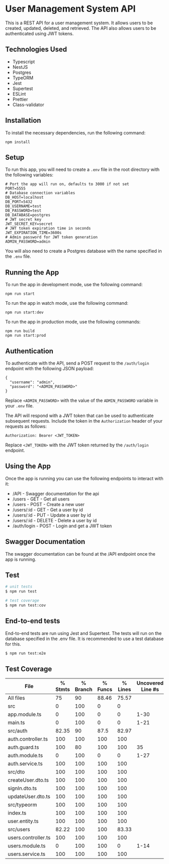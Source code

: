 # User Management System API

This is a REST API for a user management system. It allows users to be created, updated, deleted, and retrieved. The API also allows users to be authenticated using JWT tokens.

## Technologies Used

- Typescript
- NestJS
- Postgres
- TypeORM
- Jest
- Supertest
- ESLint
- Prettier
- Class-validator

## Installation

To install the necessary dependencies, run the following command:

```
npm install
```

## Setup

To run this app, you will need to create a `.env` file in the root directory with the following variables:

```
# Port the app will run on, defaults to 3000 if not set
PORT=5555
# Database connection variables
DB_HOST=localhost
DB_PORT=5432
DB_USERNAME=test
DB_PASSWORD=test
DB_DATABASE=postgres
# JWT secret key
JWT_SECRET_KEY=secret
# JWT token expiration time in seconds
JWT_EXPIRATION_TIME=3600s
# Admin password for JWT token generation
ADMIN_PASSWORD=admin
```

You will also need to create a Postgres database with the name specified in the `.env` file.

## Running the App

To run the app in development mode, use the following command:

```
npm run start
```

To run the app in watch mode, use the following command:

```
npm run start:dev
```

To run the app in production mode, use the following commands:

```
npm run build
npm run start:prod
```

## Authentication

To authenticate with the API, send a POST request to the `/auth/login` endpoint with the following JSON payload:

```
{
  "username": "admin",
  "password": "<ADMIN_PASSWORD>"
}
```

Replace `<ADMIN_PASSWORD>` with the value of the `ADMIN_PASSWORD` variable in your `.env` file.

The API will respond with a JWT token that can be used to authenticate subsequent requests. Include the token in the `Authorization` header of your requests as follows:

```
Authorization: Bearer <JWT_TOKEN>
```

Replace `<JWT_TOKEN>` with the JWT token returned by the `/auth/login` endpoint.


## Using the App
Once the app is running you can use the following endpoints to interact with it:

 - /API - Swagger documentation for the api
 - /users - GET - Get all users
 - /users - POST - Create a new user
 - /users/:id - GET - Get a user by id
 - /users/:id - PUT - Update a user by id
 - /users/:id - DELETE - Delete a user by id
 - /auth/login - POST - Login and get a JWT token


## Swagger Documentation
The swagger documentation can be found at the /API endpoint once the app is running.

## Test

```bash
# unit tests
$ npm run test

# test coverage
$ npm run test:cov
```
## End-to-end tests
End-to-end tests are run using Jest and Supertest. The tests will run on the database specified in the .env file.
It is recommended to use a test database for this.
```bash
$ npm run test:e2e
```


## Test Coverage
| File                   | % Stmts   | % Branch   | % Funcs   | % Lines   | Uncovered Line #s   |
|------------------------|-----------|------------|-----------|-----------|---------------------|
| All files              | 75        | 90         | 88.46     | 75.57     |                     |
| src                    | 0         | 100        | 0         | 0         |                     |
| app.module.ts          | 0         | 100        | 0         | 0         | 1-30                |
| main.ts                | 0         | 100        | 0         | 0         | 1-21                |
| src/auth               | 82.35     | 90         | 87.5      | 82.97     |                     |
| auth.controller.ts     | 100       | 100        | 100       | 100       |                     |
| auth.guard.ts          | 100       | 80         | 100       | 100       | 35                  |
| auth.module.ts         | 0         | 100        | 0         | 0         | 1-27                |
| auth.service.ts        | 100       | 100        | 100       | 100       |                     |
| src/dto                | 100       | 100        | 100       | 100       |                     |
| createUser.dto.ts      | 100       | 100        | 100       | 100       |                     |
| signIn.dto.ts          | 100       | 100        | 100       | 100       |                     |
| updateUser.dto.ts      | 100       | 100        | 100       | 100       |                     |
| src/typeorm            | 100       | 100        | 100       | 100       |                     |
| index.ts               | 100       | 100        | 100       | 100       |                     |
| user.entity.ts         | 100       | 100        | 100       | 100       |                     |
| src/users              | 82.22     | 100        | 100       | 83.33     |                     |
| users.controller.ts    | 100       | 100        | 100       | 100       |                     |
| users.module.ts        | 0         | 100        | 100       | 0         | 1-14                |
| users.service.ts       | 100       | 100        | 100       | 100       |                     |

